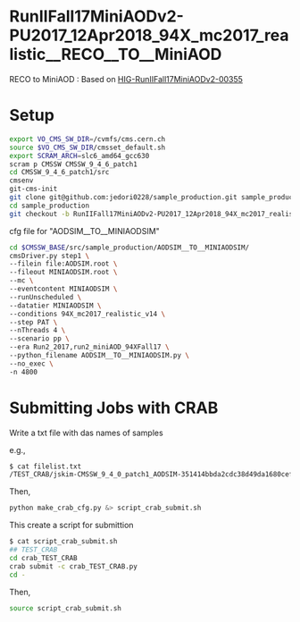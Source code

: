 RunIIFall17MiniAODv2-PU2017_12Apr2018_94X_mc2017_realistic__RECO__TO__MiniAOD
====

RECO to MiniAOD : Based on [HIG-RunIIFall17MiniAODv2-00355](https://cms-pdmv.cern.ch/mcm/requests?prepid=HIG-RunIIFall17MiniAODv2-00355&page=0&shown=127)

# Setup

```bash
export VO_CMS_SW_DIR=/cvmfs/cms.cern.ch
source $VO_CMS_SW_DIR/cmsset_default.sh
export SCRAM_ARCH=slc6_amd64_gcc630
scram p CMSSW CMSSW_9_4_6_patch1
cd CMSSW_9_4_6_patch1/src
cmsenv
git-cms-init
git clone git@github.com:jedori0228/sample_production.git sample_production
cd sample_production
git checkout -b RunIIFall17MiniAODv2-PU2017_12Apr2018_94X_mc2017_realistic__RECO__TO__MiniAOD origin/RunIIFall17MiniAODv2-PU2017_12Apr2018_94X_mc2017_realistic__RECO__TO__MiniAOD
```

cfg file for "AODSIM__TO__MINIAODSIM"

```bash
cd $CMSSW_BASE/src/sample_production/AODSIM__TO__MINIAODSIM/
cmsDriver.py step1 \
--filein file:AODSIM.root \
--fileout MINIAODSIM.root \
--mc \
--eventcontent MINIAODSIM \
--runUnscheduled \
--datatier MINIAODSIM \
--conditions 94X_mc2017_realistic_v14 \
--step PAT \
--nThreads 4 \
--scenario pp \
--era Run2_2017,run2_miniAOD_94XFall17 \
--python_filename AODSIM__TO__MINIAODSIM.py \
--no_exec \
-n 4800
```

# Submitting Jobs with CRAB

Write a txt file with das names of samples

e.g.,

```bash
$ cat filelist.txt
/TEST_CRAB/jskim-CMSSW_9_4_0_patch1_AODSIM-351414bbda2cdc38d49da1680cef2a3f/USER
```

Then, 

```bash
python make_crab_cfg.py &> script_crab_submit.sh
```

This create a script for submittion

```bash
$ cat script_crab_submit.sh 
## TEST_CRAB
cd crab_TEST_CRAB
crab submit -c crab_TEST_CRAB.py
cd -
```

Then,

```bash
source script_crab_submit.sh
```

